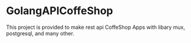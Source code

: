 # GolangAPICoffeShop
This project is provided to make rest api CoffeShop Apps with libary mux, postgresql, and many other.
